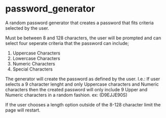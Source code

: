 # password_generator

A random password generator that creates a password that fits criteria selected by the user. 

Must be between 8 and 128 characters, the user will be prompted and can select four seperate criteria that the password can include; 
1. Uppercase Characters
2. Lowercase Characters
3. Numeric Characters
4. Special Characters

The generator will create the password as defined by the user. I.e.: If user selects a 9 character lenght and only Uppercase characters and Numeric characters then the created password will only include 9 Upper and Numeric characters in a random fashion. ex: (D9EJJE90S)

If the user chooses a length option outside of the 8-128 character limit the page will restart.

